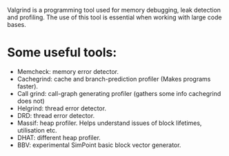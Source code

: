 Valgrind is a programming tool used for memory debugging, leak detection and profiling. 
The use of this tool is essential when working with large code bases.

# Some useful tools:
* Memcheck: memory error detector.
* Cachegrind: cache and branch-prediction profiler (Makes programs faster).
* Call grind: call-graph generating profiler (gathers some info cachegrind does not)
* Helgrind: thread error detector.
* DRD: thread error detector.
* Massif: heap profiler. Helps understand issues of block lifetimes, utilisation etc.
* DHAT: different heap profiler.
* BBV: experimental SimPoint basic block vector generator.
